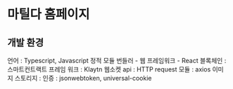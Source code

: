 # 마틸다 홈페이지
## 개발 환경
언어 : Typescript, Javascript
정적 모듈 번들러 - 
웹 프레임워크 - React
블록체인 : 
스마트컨트랙트 프레임 워크 : 
Klaytn 웹소켓 api : 
HTTP request 모듈 : axios
이미지 스토리지 : 
인증 : jsonwebtoken, universal-cookie